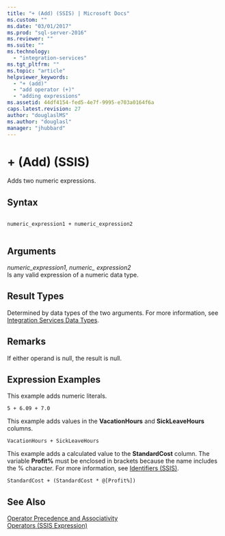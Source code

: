 ```yaml
---
title: "+ (Add) (SSIS) | Microsoft Docs"
ms.custom: ""
ms.date: "03/01/2017"
ms.prod: "sql-server-2016"
ms.reviewer: ""
ms.suite: ""
ms.technology: 
  - "integration-services"
ms.tgt_pltfrm: ""
ms.topic: "article"
helpviewer_keywords: 
  - "+ (add)"
  - "add operator (+)"
  - "adding expressions"
ms.assetid: 44df4154-fed5-4e7f-9995-e703a0164f6a
caps.latest.revision: 27
author: "douglaslMS"
ms.author: "douglasl"
manager: "jhubbard"
---
```

# + (Add) (SSIS)
  Adds two numeric expressions.  
  
## Syntax  
  
```  
  
numeric_expression1 + numeric_expression2  
  
```  
  
## Arguments  
 *numeric_expression1, numeric_ expression2*  
 Is any valid expression of a numeric data type.  
  
## Result Types  
 Determined by data types of the two arguments. For more information, see [Integration Services Data Types](../../integration-services/data-flow/integration-services-data-types.md).  
  
## Remarks  
 If either operand is null, the result is null.  
  
## Expression Examples  
 This example adds numeric literals.  
  
```  
5 + 6.09 + 7.0  
```  
  
 This example adds values in the **VacationHours** and **SickLeaveHours** columns.  
  
```  
VacationHours + SickLeaveHours  
```  
  
 This example adds a calculated value to the **StandardCost** column. The variable **Profit%** must be enclosed in brackets because the name includes the % character. For more information, see [Identifiers &#40;SSIS&#41;](../../integration-services/expressions/identifiers-ssis.md).  
  
```  
StandardCost + (StandardCost * @[Profit%])  
```  
  
## See Also  
 [Operator Precedence and Associativity](../../integration-services/expressions/operator-precedence-and-associativity.md)   
 [Operators &#40;SSIS Expression&#41;](../../integration-services/expressions/operators-ssis-expression.md)  
  
  